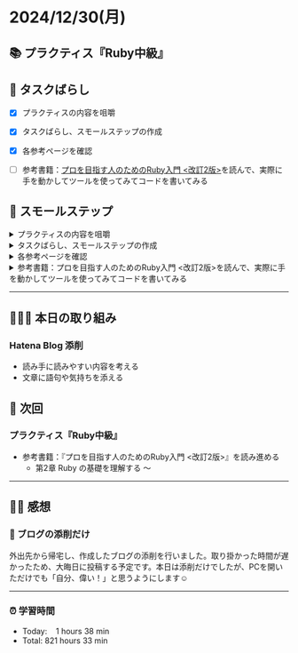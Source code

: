 # 2024/12/30(月)
## 📚 プラクティス『Ruby中級』


## 🧩 タスクばらし
- [x] プラクティスの内容を咀嚼
- [x] タスクばらし、スモールステップの作成
- [x] 各参考ページを確認
- [ ] 参考書籍：[プロを目指す人のためのRuby入門 <改訂2版>](https://www.amazon.co.jp/dp/4297124378/)を読んで、実際に手を動かしてツールを使ってみてコードを書いてみる


## 🐾 スモールステップ
<details><summary>プラクティスの内容を咀嚼</summary>

- [x] プラクティスの内容を咀嚼
</details>

<details><summary>タスクばらし、スモールステップの作成</summary>

- [x] タスクばらし、スモールステップの作成
</details>

<details><summary>各参考ページを確認</summary>

- [x] [学習を加速させるインデックス読書術](https://qiita.com/dkatsura/items/3364b293ed1451a66a8a)を再読
- [x] 動画：[著者自身が語る「プロを目指す人のためのRuby入門」の効果的な読み方](https://www.youtube.com/watch?v=qqqbHXarPO8)
</details>

<details><summary>参考書籍：プロを目指す人のためのRuby入門 <改訂2版>を読んで、実際に手を動かしてツールを使ってみてコードを書いてみる</summary>

- [x] 第1章  本書を読み進める前に
   - [x] 1.1 イントロダクション
   - [x] 1.2 本書の概要
   - [x] 1.3 Ruby について
   - [x] 1.4 Ruby のインストール
   - [x] 1.5 エディタ/IDE について
   - [x] 1.6 Ruby を動かしてみる
   - [x] 1.7 本書のサンプルコードについて
   - [x] 1.8 Ruby の公式リファレンスについて
   - [x] 1.9 この章のまとめ
- [ ] 第2章  Ruby の基礎を理解する
   - [ ] 2.1 イントロダクション
   - [ ] 2.2 Ruby に関する基礎知識
   - [ ] 2.3 文字列
   - [ ] 2.4 数値
   - [ ] 2.5 真偽値と条件分岐
   - [ ] 2.6 メソッドの定義
   - [ ] 2.7 例題：FizzBuzzプログラムを作成する
   - [ ] 2.8 文字列についてもっと詳しく
   - [ ] 2.9 数値についてもっと詳しく
   - [ ] 2.10 真偽値と条件分岐についてもっと詳しく
   - [ ] 2.11 メソッド定義についてもっと詳しく
   - [ ] 2.12 そのほかの基礎知識
   - [ ] 2.13 この章のまとめ
- [ ] 第3章  テストを自動化する
   - [ ] 3.1 イントロダクション
   - [ ] 3.2 Minitest の基本
   - [ ] 3.3 FizzBuzzプログラムのテスト自動化
   - [ ] 3.4 この章のまとめ
- [ ] 第4章  配列や繰り返し処理を理解する
   - [ ] 4.1 イントロダクション
   - [ ] 4.2 配列
   - [ ] 4.3 ブロック
   - [ ] 4.4 ブロックを使う配列のメソッド
   - [ ] 4.5 範囲（Range）
   - [ ] 4.6 例題：RGB変換プログラムを作成する
   - [ ] 4.7 配列についてもっと詳しく
   - [ ] 4.8 ブロックについてもっと詳しく
   - [ ] 4.9 範囲（Range）についてもっと詳しく
   - [ ] 4.10 さまざまな繰り返し処理
   - [ ] 4.11 繰り返し処理用の制御構造
   - [ ] 4.12 この章のまとめ
- [ ] 第5章  ハッシュやシンボルを理解する
   - [ ] 5.1 イントロダクション
   - [ ] 5.2 ハッシュ
   - [ ] 5.3 シンボル
   - [ ] 5.4 続・ハッシュについて
   - [ ] 5.5 例題：長さの単位交換プログラムを作成する
   - [ ] 5.6 ハッシュとキーワード引数についてもっと詳しく
   - [ ] 5.7 シンボルについてもっと詳しく
   - [ ] 5.8 この章のまとめ
- [ ] 第6章  正規表現を理解する
   - [ ] 6.1 イントロダクション
   - [ ] 6.2 正規表現って何？
   - [ ] 6.3 Ruby における正規表現オブジェクト
   - [ ] 6.4 例題：Ruby のハッシュ記法を変換する
   - [ ] 6.5 正規表現オブジェクトについてもっと詳しく
   - [ ] 6.6 この章のまとめ
- [ ] 第7章  クラスの作成を理解する
   - [ ] 7.1 イントロダクション
   - [ ] 7.2 オブジェクト指向プログラミングの基礎知識
   - [ ] 7.3 クラスの定義
   - [ ] 7.4 例題：改札機プログラムの作成
   - [ ] 7.5 selfキーワード
   - [ ] 7.6 クラスの継承
   - [ ] 7.7 メソッドの可視性
   - [ ] 7.8 定数についてもっと詳しく
   - [ ] 7.9 さまざまな種類の変数
   - [ ] 7.10 クラス定義や Ruby の言語使用に関する高度な話題
   - [ ] 7.11 この章のまとめ
- [ ] 第8章  モジュールを理解する
   - [ ] 8.1 イントロダクション
   - [ ] 8.2 モジュールの概要
   - [ ] 8.3 モジュールを利用したメソッド定義（include と extend）
   - [ ] 8.4 例題：rainbowメソッドの作成
   - [ ] 8.5 モジュールを利用したメソッド定義についてもっと詳しく
   - [ ] 8.6 モジュールを利用した名前空間の作成
   - [ ] 8.7 関数や定数を提供するモジュールの作成
   - [ ] 8.8 状態を保持するモジュールの作成
   - [ ] 8.9 モジュールに関する高度な話題
   - [ ] 8.10 この章のまとめ
- [ ] 第9章  例外処理を理解する
   - [ ] 9.1 イントロダクション
   - [ ] 9.2 例外の捕捉
   - [ ] 9.3 意図的に例外を発生させる
   - [ ] 9.4 例外処理のベストプラクティス
   - [ ] 9.5 例題：正規表現チェッカープログラムの作成
   - [ ] 9.6 例外処理についてもっと詳しく
   - [ ] 9.7 この章のまとめ
- [ ] 第10章  yield と Proc を理解する
   - [ ] 10.1 イントロダクション
   - [ ] 10.2 ブロックを利用するメソッドの定義と yield
   - [ ] 10.3 Procオブジェクト
   - [ ] 10.4 例題：ワードシンセサイザーの作成
   - [ ] 10.5 Procオブジェクトについてもっと詳しく
   - [ ] 10.6 この章のまとめ
- [ ] 第11章  パターンマッチを理解する
   - [ ] 11.1 イントロダクション
   - [ ] 11.2 パターンマッチの基本
   - [ ] 11.3 パターンマッチの利用パターン
   - [ ] 11.4 例題：ログフォーマッターの作成
   - [ ] 11.5 パターンマッチについてもっと詳しく
   - [ ] 11.6 この章のまとめ
- [ ] 第12章  Ruby のデバッグ技法を身につける
   - [ ] 12.1 イントロダクション
   - [ ] 12.2 バックトレースの読み方
   - [ ] 12.3 よく発生する例外クラスとその原因
   - [ ] 12.4 プログラムの途中経過を確認する
   - [ ] 12.5 汎用的なトラブルシューティング方法
   - [ ] 12.6 この章のまとめ
- [ ] 第13章  Ruby に関するその他のトピック
   - [ ] 13.1 イントロダクション
   - [ ] 13.2 日付や時刻の扱い
   - [ ] 13.3 ファイルやディレクトリの扱い
   - [ ] 13.4 特定の形式のファイルを読み書きする
   - [ ] 13.5 環境変数や起動時引数の取得
   - [ ] 13.6 非推奨機能を使ったときに警告を出力する
   - [ ] 13.7 eval、バッククオートリテラル、sendメソッド
   - [ ] 13.8 Rake
   - [ ] 13.9 gem と Bundler
   - [ ] 13.10 Ruby における型情報の定義と型検査（RBS、TypeProf、Steep）
   - [ ] 13.11 「Rails の中の Ruby」と「素の Ruby」の違い
   - [ ] 13.12 この章のまとめ

</details>


------------


## 🧑🏻‍💻 本日の取り組み
### Hatena Blog 添削
- 読み手に読みやすい内容を考える
- 文章に語句や気持ちを添える

## 🎯 次回
### プラクティス『Ruby中級』
- 参考書籍：『プロを目指す人のためのRuby入門 <改訂2版>』を読み進める
   - 第2章  Ruby の基礎を理解する 〜   

------------


## ✍🏻 感想
### 📝 ブログの添削だけ
外出先から帰宅し、作成したブログの添削を行いました。取り掛かった時間が遅かったため、大晦日に投稿する予定です。本日は添削だけでしたが、PCを開いただけでも「自分、偉い！」と思うようにします☺️


------------


### ⏰ 学習時間
- Today:&nbsp;&nbsp;&nbsp; 1 hours 38 min
- Total: 821 hours 33 min
